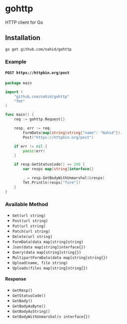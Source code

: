 # gohttp
HTTP client for Go

## Installation

```
go get github.com/nahid/gohttp
```

### Example

#### `POST https://httpbin.org/post`

```go
package main

import (
	"github.com/nahid/gohttp"
	"fmt"
)

func main() {
	req := gohttp.Request{}

	resp, err := req.
		FormData(map[string]string{"name": "Nahid"}).
		Post("https://httpbin.org/post")

	if err != nil {
		panic(err)
	}

	if resp.GetStatusCode() == 200 {
		var resps map[string]interface{}

		_ = resp.GetBodyWithUnmarshal(&resps)
		fmt.Println(resps["form"])
	}
}
```

### Available Method

- `Get(url string)`
- `Post(url string)`
- `Put(url string)`
- `Patch(url string)`
- `Delete(url string)`
- `FormData(data map[string]string)`
- `Json(data map[string]interface{})`
- `Query(data map[string]string{})`
- `MultipartFormData(data map[string]string{})`
- `Upload(name, file string)`
- `Uploads(files map[string]string{})`

#### Response

- `GetResp()`
- `GetStatusCode()`
- `GetBody()`
- `GetBodyAsByte()`
- `GetBodyAsString()`
- `GetBodyWithUnmarshal(v interface{})`